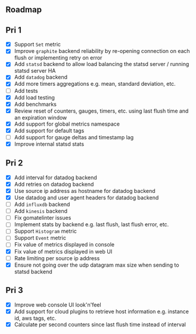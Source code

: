 Roadmap
-------

Pri 1
-----

* [x] Support `Set` metric
* [x] Improve `graphite` backend reliability by re-opening connection on each flush or implementing retry on error
* [x] Add `statsd` backend to allow load balancing the statsd server / running statsd server HA
* [x] Add `datadog` backend
* [x] Add more timers aggregations e.g. mean, standard deviation, etc.
* [ ] Add tests
* [x] Add load testing
* [x] Add benchmarks
* [x] Review reset of counters, gauges, timers, etc. using last flush time and an expiration window
* [x] Add support for global metrics namespace
* [x] Add support for default tags
* [ ] Add support for gauge deltas and timestamp lag
* [x] Improve internal statsd stats

Pri 2
-----

* [x] Add interval for datadog backend
* [x] Add retries on datadog backend
* [x] Use source ip address as hostname for datadog backend
* [x] Use datadog and user agent headers for datadog backend
* [ ] Add `influxdb` backend
* [ ] Add `kinesis` backend
* [ ] Fix gomatelinter issues
* [ ] Implement stats by backend e.g. last flush, last flush error, etc.
* [ ] Support `Histogram` metric
* [ ] Support `Event` metric
* [ ] Fix value of metrics displayed in console
* [x] Fix value of metrics displayed in web UI
* [ ] Rate limiting per source ip address
* [x] Ensure not going over the udp datagram max size when sending to statsd backend

Pri 3
-----

* [x] Improve web console UI look'n'feel
* [x] Add support for cloud plugins to retrieve host information e.g. instance id, aws tags, etc.
* [x] Calculate per second counters since last flush time instead of interval
